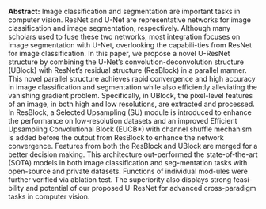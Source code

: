 <b>Abstract:</b> Image classification and segmentation are important tasks in computer vision. ResNet and U-Net are representative networks for image classification and image segmentation, respectively. Although many scholars used to fuse these two networks, most integration focuses on image segmentation with U-Net, overlooking the capabili-ties from ResNet for image classification. In this paper, we propose a novel U-ResNet structure by combining the U-Net’s convolution-deconvolution structure (UBlock) with ResNet’s residual structure (ResBlock) in a parallel manner. This novel parallel structure achieves rapid convergence and high accuracy in image classification and segmentation while also efficiently alleviating the vanishing gradient problem. Specifically, in UBlock, the pixel-level features of an image, in both high and low resolutions, are extracted and processed. In ResBlock, a Selected Upsampling (SU) module is introduced to enhance the performance on low-resolution datasets and an improved Efficient Upsampling Convolutional Block (EUCB*) with channel shuffle mechanism is added before the output from ResBlock to enhance the network convergence. Features from both the ResBlock and UBlock are merged for a better decision making. This architecture out-performed the state-of-the-art (SOTA) models in both image classification and seg-mentation tasks with open-source and private datasets. Functions of individual mod-ules were further verified via ablation test. The superiority also displays strong feasi-bility and potential of our proposed U-ResNet for advanced cross-paradigm tasks in computer vision.
